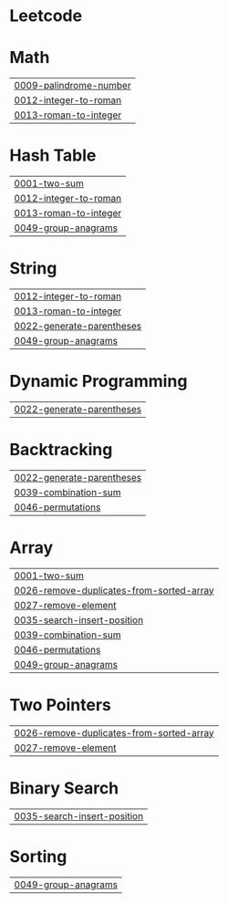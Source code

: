 # Leetcode


# Math
|  |
| ------- |
| [0009-palindrome-number](https://github.com/linhphan031128/Leetcode/tree/master/0009-palindrome-number) |
| [0012-integer-to-roman](https://github.com/linhphan031128/Leetcode/tree/master/0012-integer-to-roman) |
| [0013-roman-to-integer](https://github.com/linhphan031128/Leetcode/tree/master/0013-roman-to-integer) |
# Hash Table
|  |
| ------- |
| [0001-two-sum](https://github.com/linhphan031128/Leetcode/tree/master/0001-two-sum) |
| [0012-integer-to-roman](https://github.com/linhphan031128/Leetcode/tree/master/0012-integer-to-roman) |
| [0013-roman-to-integer](https://github.com/linhphan031128/Leetcode/tree/master/0013-roman-to-integer) |
| [0049-group-anagrams](https://github.com/linhphan031128/Leetcode/tree/master/0049-group-anagrams) |
# String
|  |
| ------- |
| [0012-integer-to-roman](https://github.com/linhphan031128/Leetcode/tree/master/0012-integer-to-roman) |
| [0013-roman-to-integer](https://github.com/linhphan031128/Leetcode/tree/master/0013-roman-to-integer) |
| [0022-generate-parentheses](https://github.com/linhphan031128/Leetcode/tree/master/0022-generate-parentheses) |
| [0049-group-anagrams](https://github.com/linhphan031128/Leetcode/tree/master/0049-group-anagrams) |
# Dynamic Programming
|  |
| ------- |
| [0022-generate-parentheses](https://github.com/linhphan031128/Leetcode/tree/master/0022-generate-parentheses) |
# Backtracking
|  |
| ------- |
| [0022-generate-parentheses](https://github.com/linhphan031128/Leetcode/tree/master/0022-generate-parentheses) |
| [0039-combination-sum](https://github.com/linhphan031128/Leetcode/tree/master/0039-combination-sum) |
| [0046-permutations](https://github.com/linhphan031128/Leetcode/tree/master/0046-permutations) |
# Array
|  |
| ------- |
| [0001-two-sum](https://github.com/linhphan031128/Leetcode/tree/master/0001-two-sum) |
| [0026-remove-duplicates-from-sorted-array](https://github.com/linhphan031128/Leetcode/tree/master/0026-remove-duplicates-from-sorted-array) |
| [0027-remove-element](https://github.com/linhphan031128/Leetcode/tree/master/0027-remove-element) |
| [0035-search-insert-position](https://github.com/linhphan031128/Leetcode/tree/master/0035-search-insert-position) |
| [0039-combination-sum](https://github.com/linhphan031128/Leetcode/tree/master/0039-combination-sum) |
| [0046-permutations](https://github.com/linhphan031128/Leetcode/tree/master/0046-permutations) |
| [0049-group-anagrams](https://github.com/linhphan031128/Leetcode/tree/master/0049-group-anagrams) |
# Two Pointers
|  |
| ------- |
| [0026-remove-duplicates-from-sorted-array](https://github.com/linhphan031128/Leetcode/tree/master/0026-remove-duplicates-from-sorted-array) |
| [0027-remove-element](https://github.com/linhphan031128/Leetcode/tree/master/0027-remove-element) |
# Binary Search
|  |
| ------- |
| [0035-search-insert-position](https://github.com/linhphan031128/Leetcode/tree/master/0035-search-insert-position) |
# Sorting
|  |
| ------- |
| [0049-group-anagrams](https://github.com/linhphan031128/Leetcode/tree/master/0049-group-anagrams) |